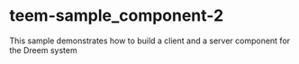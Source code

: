 # teem-sample_component-2

This sample demonstrates how to build a client and a server component for the Dreem system
